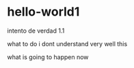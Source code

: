 # hello-world1
intento de verdad 1.1

what to do i dont understand very well this

what is going to happen now

